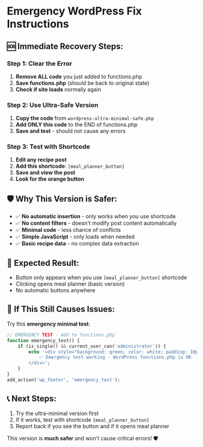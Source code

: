# Emergency WordPress Fix Instructions

## 🆘 **Immediate Recovery Steps:**

### **Step 1: Clear the Error**
1. **Remove ALL code** you just added to functions.php
2. **Save functions.php** (should be back to original state)
3. **Check if site loads** normally again

### **Step 2: Use Ultra-Safe Version**
1. **Copy the code** from `wordpress-ultra-minimal-safe.php`
2. **Add ONLY this code** to the END of functions.php
3. **Save and test** - should not cause any errors

### **Step 3: Test with Shortcode**
1. **Edit any recipe post**
2. **Add this shortcode**: `[meal_planner_button]`
3. **Save and view the post**
4. **Look for the orange button**

## 🛡️ **Why This Version is Safer:**

- ✅ **No automatic insertion** - only works when you use shortcode
- ✅ **No content filters** - doesn't modify post content automatically  
- ✅ **Minimal code** - less chance of conflicts
- ✅ **Simple JavaScript** - only loads when needed
- ✅ **Basic recipe data** - no complex data extraction

## 🧪 **Expected Result:**
- Button only appears when you use `[meal_planner_button]` shortcode
- Clicking opens meal planner (basic version)
- No automatic buttons anywhere

## 🔧 **If This Still Causes Issues:**

Try this **emergency minimal test**:

```php
// EMERGENCY TEST - Add to functions.php
function emergency_test() {
    if (is_single() && current_user_can('administrator')) {
        echo '<div style="background: green; color: white; padding: 10px;">
            ✅ Emergency test working - WordPress functions.php is OK
        </div>';
    }
}
add_action('wp_footer', 'emergency_test');
```

## 📞 **Next Steps:**
1. Try the ultra-minimal version first
2. If it works, test with shortcode `[meal_planner_button]`
3. Report back if you see the button and if it opens meal planner

This version is **much safer** and won't cause critical errors! 🛡️